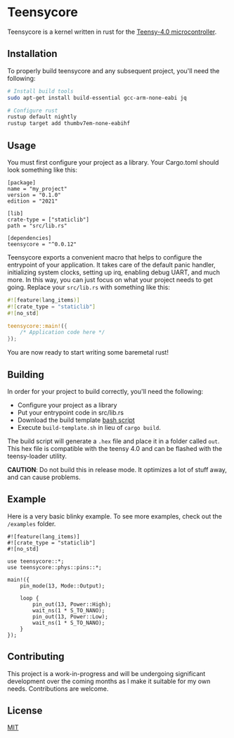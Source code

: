 # Teensycore

Teensycore is a kernel written in rust for the [Teensy-4.0 microcontroller](https://www.pjrc.com/store/teensy40.html).

## Installation

To properly build teensycore and any subsequent project, you'll need the following:

```bash
# Install build tools
sudo apt-get install build-essential gcc-arm-none-eabi jq

# Configure rust
rustup default nightly
rustup target add thumbv7em-none-eabihf
```

## Usage

You must first configure your project as a library. Your Cargo.toml should look something like this:

```
[package]
name = "my_project"
version = "0.1.0"
edition = "2021"

[lib]
crate-type = ["staticlib"]
path = "src/lib.rs"

[dependencies]
teensycore = "^0.0.12"
```

Teensycore exports a convenient macro that helps to configure the entrypoint of your application. It takes care of the default panic handler, initializing system clocks, setting up irq, enabling debug UART, and much more. In this way, you can just focus on what your project needs to get going. Replace your `src/lib.rs` with something like this:

```rust
#![feature(lang_items)]
#![crate_type = "staticlib"]
#![no_std]

teensycore::main!({
    /* Application code here */
});
```

You are now ready to start writing some baremetal rust!

## Building

In order for your project to build correctly, you'll need the following:

- Configure your project as a library
- Put your entrypoint code in src/lib.rs
- Download the build template [bash script](https://raw.githubusercontent.com/SharpCoder/teensycore/main/build-template.sh)
- Execute `build-template.sh` in lieu of `cargo build`.

The build script will generate a `.hex` file and place it in a folder called `out`. This hex file is compatible with the teensy 4.0 and can be flashed with the teensy-loader utility.

**CAUTION**: Do not build this in release mode. It optimizes a lot of stuff away, and can cause problems.

## Example

Here is a very basic blinky example. To see more examples, check out the `/examples` folder.

```
#![feature(lang_items)]
#![crate_type = "staticlib"]
#![no_std]

use teensycore::*;
use teensycore::phys::pins::*;

main!({
    pin_mode(13, Mode::Output);

    loop {
        pin_out(13, Power::High);
        wait_ns(1 * S_TO_NANO);
        pin_out(13, Power::Low);
        wait_ns(1 * S_TO_NANO);
    }
});
```

## Contributing

This project is a work-in-progress and will be undergoing significant development over the coming months as I make it suitable for my own needs. Contributions are welcome.

## License

[MIT](https://choosealicense.com/licenses/mit/)
